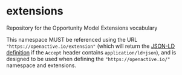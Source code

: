 # extensions
Repository for the Opportunity Model Extensions vocabulary

This namespace MUST be referenced using the URL `"https://openactive.io/extension"` (which will return the [JSON-LD definition](https://www.openactive.io/extensions/extensions.jsonld) if the `Accept` header contains `application/ld+json`), and is designed to be used when defining the `"https://openactive.io/"` namespace and extensions.
